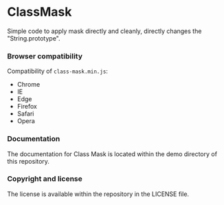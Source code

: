 # ClassMask

Simple code to apply mask directly and cleanly, directly changes the "String.prototype".

### Browser compatibility

Compatibility of `class-mask.min.js`:

- Chrome
- IE
- Edge
- Firefox
- Safari
- Opera

### Documentation

The documentation for Class Mask is located within the demo directory of this repository.

### Copyright and license

The license is available within the repository in the LICENSE file.